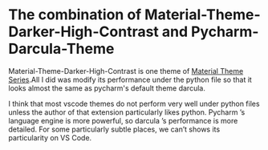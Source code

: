 # The combination of Material-Theme-Darker-High-Contrast and Pycharm-Darcula-Theme

Material-Theme-Darker-High-Contrast is one theme of [Material Theme Series](https://github.com/material-theme/vsc-material-theme).All I did was modify its performance under the python file so that it looks almost the same as pycharm's default theme darcula.

I think that most vscode themes do not perform very well under python files unless the author of that extension particularly likes python. Pycharm ’s language engine is more powerful, so darcula ’s performance is more detailed. For some particularly subtle places, we can’t shows its particularity on VS Code.
